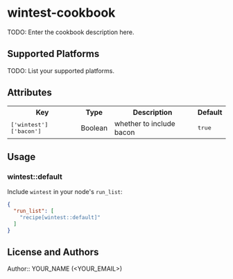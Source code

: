 # wintest-cookbook

TODO: Enter the cookbook description here.

## Supported Platforms

TODO: List your supported platforms.

## Attributes

<table>
  <tr>
    <th>Key</th>
    <th>Type</th>
    <th>Description</th>
    <th>Default</th>
  </tr>
  <tr>
    <td><tt>['wintest']['bacon']</tt></td>
    <td>Boolean</td>
    <td>whether to include bacon</td>
    <td><tt>true</tt></td>
  </tr>
</table>

## Usage

### wintest::default

Include `wintest` in your node's `run_list`:

```json
{
  "run_list": [
    "recipe[wintest::default]"
  ]
}
```

## License and Authors

Author:: YOUR_NAME (<YOUR_EMAIL>)
